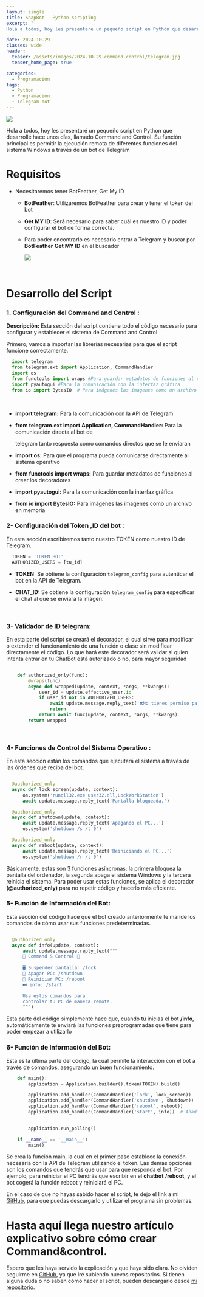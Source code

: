```yaml
---
layout: single
title: SnapBot - Python scripting
excerpt: "
Hola a todos, hoy les presentaré un pequeño script en Python que desarrollé hace unos días, llamado Command and Control. Su función principal es permitir la ejecución remota de diferentes funciones del sistema Windows a través de un bot de Telegram."

date: 2024-10-29
classes: wide
header:
  teaser: /assets/images/2024-10-29-command-control/telegram.jpg
  teaser_home_page: true

categories:
  - Programación
tags:  
  - Python
  - Programación
  - Telegram bot
---
```


![](/assets/images/2024-10-29-command-control/telegram.jpg)

Hola a todos, hoy les presentaré un pequeño script en Python que desarrollé hace unos días, llamado Command and Control. Su función principal es permitir la ejecución remota de diferentes funciones del sistema Windows a través de un bot de Telegram
<br>

# Requisitos
- Necesitaremos tener BotFeather, Get My ID

  - **BotFeather**: Utilizaremos BotFeather para crear y tener el token del bot
  - **Get MY ID**: Será necesario para saber cuál es nuestro ID y poder configurar el bot de forma correcta.

  - Para poder encontrarlo es necesario entrar a Telegram y buscar por **BotFeather** **Get MY ID** en el buscador

    ![](/assets/images/2024-10-29-command-control/imagen.png)

<br>

# Desarrollo del Script 
### **1. Configuración del Command and Control :** ###

  **Descripción:**
  Esta sección del script contiene todo el código necesario para configurar y establecer el sistema de Command and Control
  <br>

  Primero, vamos a importar las librerías necesarias para que el script funcione correctamente.

  ```python 
    import telegram 
    from telegram.ext import Application, CommandHandler 
    import os 
    from functools import wraps #Para guardar metadatos de funciones al crear los decoradores 
    import pyautogui #Para la comunicación con la interfaz gráfica 
    from io import BytesIO  # Para imágenes las imagenes como un archivo en memoria

  ```
  <br>
  
  - **import telegram:** Para la comunicación con la API de Telegram

  - **from telegram.ext import Application, CommandHandler:** Para la comunicación directa al bot de 

      telegram tanto respuesta como comandos directos que se le enviaran 

  - **import os:** Para que el programa pueda comunicarse directamente al sistema operativo

  - **from functools import wraps:** Para guardar metadatos de funciones al crear los decoradores

  - **import pyautogui:** Para la comunicación con la interfaz gráfica

  - **from io import BytesIO:** Para imágenes las imagenes como un archivo en memoria



### **2- Configuración del Token ,ID del bot :**
  En esta sección escribiremos tanto nuestro TOKEN como nuestro ID de Telegram.

  ```python 
    TOKEN = 'TOKEN_BOT'
    AUTHORIZED_USERS = [tu_id]  

  ```
  -  **TOKEN:** Se obtiene la configuración ``telegram_config`` para autenticar el bot en la API de Telegram.

  -  **CHAT_ID:** Se obtiene la configuración ``telegram_config`` para especificar el chat al que se enviará la imagen.
  <br>


### **3- Validador de ID telegram:**
  En esta parte del script se creará el decorador, el cual sirve para modificar o extender el funcionamiento de una función o clase sin modificar directamente el código. Lo que hará este decorador será validar si quien intenta entrar en tu ChatBot está autorizado o no, para mayor seguridad 
```python 

    def authorized_only(func):
        @wraps(func)
        async def wrapped(update, context, *args, **kwargs):
            user_id = update.effective_user.id  
            if user_id not in AUTHORIZED_USERS: 
                await update.message.reply_text('❌No tienes permiso para usar este comando❌')
                return  
            return await func(update, context, *args, **kwargs)  
        return wrapped 
  ```

  <br>

### **4- Funciones de Control del Sistema Operativo  :**
  En esta sección están los comandos que ejecutará el sistema a través de las órdenes que reciba del bot.

  ```python  

    @authorized_only
    async def lock_screen(update, context):
        os.system('rundll32.exe user32.dll,LockWorkStation')
        await update.message.reply_text('Pantalla bloqueada.')

    @authorized_only
    async def shutdown(update, context):
        await update.message.reply_text('Apagando el PC...')
        os.system('shutdown /s /t 0')

    @authorized_only
    async def reboot(update, context):
        await update.message.reply_text('Reiniciando el PC...')
        os.system('shutdown /r /t 0')

  ```

  Básicamente, estas son 3 funciones asíncronas: la primera bloquea la pantalla del ordenador, la segunda apaga el sistema Windows y la tercera reinicia el sistema. Para poder usar estas funciones, se aplica el decorador **(@authorized_only)** para no repetir código y hacerlo más eficiente.<br>




### **5- Función de Información del Bot:**
Esta sección del código hace que el bot creado anteriormente te mande los comandos de cómo usar sus funciones predeterminadas.

  ```python   

    @authorized_only
    async def info(update, context):
        await update.message.reply_text("""
        📡 Command & Control 📡
                                        
        🖥️ Suspender pantalla: /lock
        📴 Apagar PC: /shutdown
        🔄 Reiniciar PC: /reboot
        ⏭️ info: /start

        Usa estos comandos para 
        controlar tu PC de manera remota.
        """)

  ```
Esta parte del código simplemente hace que, cuando tú inicias el bot **/info**, automáticamente te enviará las funciones preprogramadas que tiene para poder empezar a utilizarlo  <br>



### **6- Función de Información del Bot:**
  Esta es la última parte del código, la cual permite la interacción con el bot a través de comandos, asegurando un buen funcionamiento.

  ```python 
      def main():
          application = Application.builder().token(TOKEN).build()

          application.add_handler(CommandHandler('lock', lock_screen))
          application.add_handler(CommandHandler('shutdown', shutdown))
          application.add_handler(CommandHandler('reboot', reboot))    
          application.add_handler(CommandHandler('start', info))  # Añadimos el nuevo comando
          

          application.run_polling()

      if __name__ == '__main__':
          main()
  ```
  Se crea la función main, la cual en el primer paso establece la conexión necesaria con la API de Telegram utilizando el token. Las demás opciones son los comandos que tendrás que usar para que responda el bot. Por ejemplo, para reiniciar el PC tendrás que escribir en el **chatbot** **/reboot**, y el bot cogerá la función reboot y reiniciará el PC. 
  
  En el caso de que no hayas sabido hacer el script, te dejo el link a mi <a href="https://github.com/0x832/Command-Control">GitHub</a>, para que puedas descargarlo y utilizar el programa sin problemas. 



# Hasta aquí llega nuestro artículo explicativo sobre cómo crear Command&control.

 Espero que les haya servido la explicación y que haya sido clara. No olviden seguirme en <a href="https://github.com/0x832/">GitHub</a>, ya que iré subiendo nuevos repositorios. Si tienen alguna duda o no saben cómo hacer el script, pueden descargarlo desde <a href="https://github.com/0x832/SnapBot">mi repositorio</a>. 

